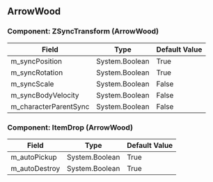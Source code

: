 ## ArrowWood

### Component: ZSyncTransform (ArrowWood)

|Field|Type|Default Value|
|-----|----|-------------|
|m_syncPosition|System.Boolean|True|
|m_syncRotation|System.Boolean|True|
|m_syncScale|System.Boolean|False|
|m_syncBodyVelocity|System.Boolean|False|
|m_characterParentSync|System.Boolean|False|

### Component: ItemDrop (ArrowWood)

|Field|Type|Default Value|
|-----|----|-------------|
|m_autoPickup|System.Boolean|True|
|m_autoDestroy|System.Boolean|True|

